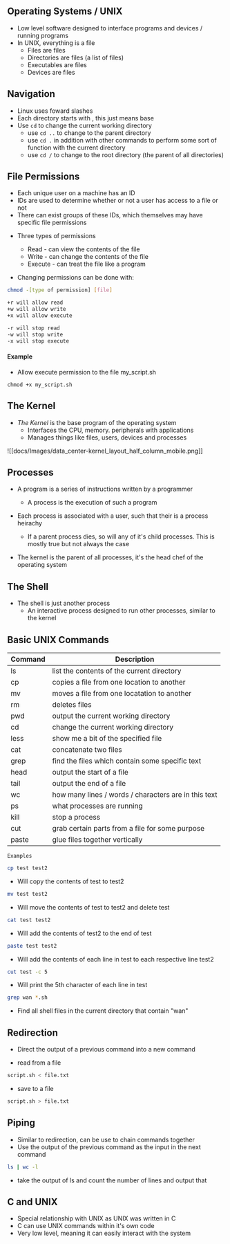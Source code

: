 ## Operating Systems / UNIX

* Low level software designed to interface programs and devices / running programs
* In UNIX, everything is a file
	* Files are files
	* Directories are files (a list of files)
	* Executables are files
	* Devices are files


## Navigation

- Linux uses foward slashes
- Each directory starts with \, this just means base
- Use `cd` to change the current working directory
	- use `cd ..` to change to the parent directory
	- use `cd .` in addition with other commands to perform some sort of function with the current directory
	- use `cd /` to change to the root directory (the parent of all directories)


## File Permissions

* Each unique user on a machine has an ID
* IDs are used to determine whether or not a user has access to a file or not
* There can exist groups of these IDs, which themselves may have specific file permissions

- Three types of permissions
	- Read - can view the contents of the file
	- Write - can change the contents of the file
	- Execute - can treat the file like a program

- Changing permissions can be done with:

``` bash
chmod -[type of permission] [file]
```

```bash
+r will allow read
+w will allow write
+x will allow execute

-r will stop read
-w will stop write
-x will stop execute
```

#### Example

- Allow execute permission to the file my_script.sh

```
chmod +x my_script.sh
```


## The Kernel

- *The Kernel* is the base program of the operating system
	- Interfaces the CPU, memory. peripherals with applications
	- Manages things like files, users, devices and processes

![[docs/Images/data_center-kernel_layout_half_column_mobile.png]]


## Processes

- A program is a series of instructions written by a programmer
	- A process is the execution of such a program

- Each process is associated with a user, such that their is a process heirachy
	- If a parent process dies, so will any of it's child processes. This is mostly true but not always the case

- The kernel is the parent of all processes, it's the head chef of the operating system

## The Shell

- The shell is just another process
	- An interactive process designed to run other processes, similar to the kernel


## Basic UNIX Commands

| Command | Description                                          |
| ------- | ---------------------------------------------------- |
| ls      | list the contents of the current directory           |
| cp      | copies a file from one location to another           |
| mv      | moves a file from one locatation to another          |
| rm      | deletes files                                        |
| pwd     | output the current working directory                 |
| cd      | change the current working directory                 |
| less    | show me a bit of the specified file                  |
| cat     | concatenate two files                                |
| grep    | find the files which contain some specific text      |
| head    | output the start of a file                           |
| tail    | output the end of a file                             |
| wc      | how many lines / words / characters are in this text |
| ps      | what processes are running                           |
| kill    | stop a process                                       |
| cut     | grab certain parts from a file for some purpose      |
| paste   | glue files together vertically                       |

`Examples`
```bash
cp test test2
```

- Will copy the contents of test to test2

```bash
mv test test2
```

- Will move the contents of test to test2 and delete test 

```bash
cat test test2
```

- Will add the contents of test2 to the end of test

```bash
paste test test2
```

- Will add the contents of each line in test to each respective line test2

```bash
cut test -c 5
```

- Will print the 5th character of each line in test

```bash
grep wan *.sh
```

- Find all shell files in the current directory that contain "wan"

## Redirection

- Direct the output of a previous command into a new command

- read from a file
``` bash
script.sh < file.txt
```

- save to a file
``` bash
script.sh > file.txt
```

## Piping

- Similar to redirection, can be use to chain commands together
- Use the output of the previous command as the input in the next command

```bash
ls | wc -l
```

- take the output of ls and count the number of lines and output that

## C and UNIX

- Special relationship with UNIX as UNIX was written in C
- C can use UNIX commands within it's own code
- Very low level, meaning it can easily interact with the system